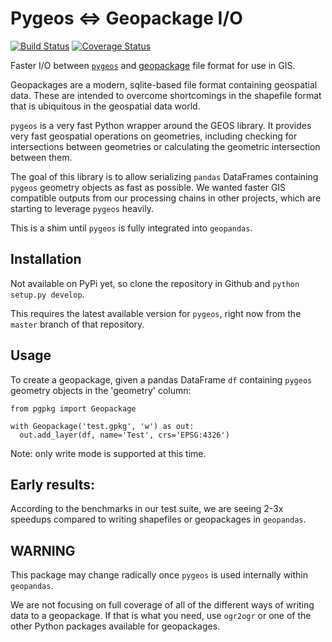 # Pygeos <=> Geopackage I/O

[![Build Status](https://travis-ci.org/brendan-ward/pgpkg.svg?branch=master)](https://travis-ci.org/brendan-ward/pgpkg)
[![Coverage Status](https://coveralls.io/repos/github/brendan-ward/pgpkg/badge.svg?branch=master)](https://coveralls.io/github/brendan-ward/pgpkg?branch=master)

Faster I/O between [`pygeos`](https://github.com/pygeos/pygeos) and [geopackage](https://www.geopackage.org/) file format for use in GIS.

Geopackages are a modern, sqlite-based file format containing geospatial data. These are intended to overcome shortcomings in the shapefile format that is ubiquitous in the geospatial data world.

`pygeos` is a very fast Python wrapper around the GEOS library. It provides very fast geospatial operations on geometries, including checking for intersections between geometries or calculating the geometric intersection between them.

The goal of this library is to allow serializing `pandas` DataFrames containing `pygeos` geometry objects as fast as possible. We wanted faster GIS compatible outputs from our processing chains in other projects, which are starting to leverage `pygeos` heavily.

This is a shim until `pygeos` is fully integrated into `geopandas`.

## Installation

Not available on PyPi yet, so clone the repository in Github and `python setup.py develop`.

This requires the latest available version for `pygeos`, right now from the `master` branch of that repository.

## Usage

To create a geopackage, given a pandas DataFrame `df` containing `pygeos` geometry objects in the 'geometry' column:

```
from pgpkg import Geopackage

with Geopackage('test.gpkg', 'w') as out:
  out.add_layer(df, name='Test', crs='EPSG:4326')
```

Note: only write mode is supported at this time.

## Early results:

According to the benchmarks in our test suite, we are seeing 2-3x speedups compared to writing shapefiles or geopackages in `geopandas`.

## WARNING

This package may change radically once `pygeos` is used internally within `geopandas`.

We are not focusing on full coverage of all of the different ways of writing data to a geopackage. If that is what you need, use `ogr2ogr` or one of the other Python packages available for geopackages.
